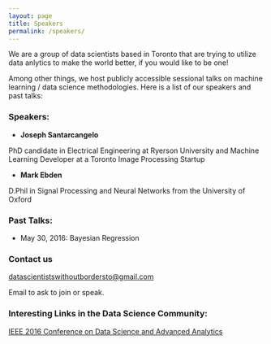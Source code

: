 ```yaml
---
layout: page
title: Speakers
permalink: /speakers/
---
```


We are a group of data scientists based in Toronto that are trying to utilize data anlytics to make the world better, if you would like to be one!

Among other things, we host publicly accessible sessional talks on machine learning / data science methodologies. Here is a list of our speakers and past talks:

### Speakers:

* **Joseph Santarcangelo**

PhD candidate in Electrical Engineering at Ryerson University and Machine Learning Developer at a Toronto Image Processing Startup

* **Mark Ebden**

D.Phil in Signal Processing and Neural Networks from the University of Oxford

### Past Talks:

* May 30, 2016: Bayesian Regression

### Contact us

[datascientistswithoutbordersto@gmail.com](mailto:datascientistswithoutbordersto@gmail.com)

Email to ask to join or speak. 

### Interesting Links in the Data Science Community:

[IEEE 2016 Conference on Data Science and Advanced Analytics](https://www.ualberta.ca/~dsaa16/ataglance.html)
